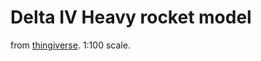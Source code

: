 # Delta IV Heavy rocket model

from [thingiverse](https://www.thingiverse.com/thing:2821307).
1:100 scale.
